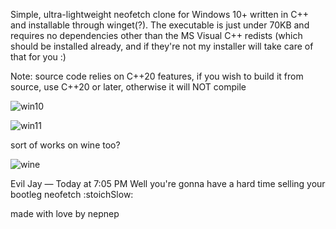 Simple, ultra-lightweight neofetch clone for Windows 10+ written in C++ and installable through winget(?). The executable is just under 70KB and requires no dependencies other than the MS Visual C++ redists (which should be installed already, and if they're not my installer will take care of that for you :)

Note: source code relies on C++20 features, if you wish to build it from source, use C++20 or later, otherwise it will NOT compile

![win10](https://user-images.githubusercontent.com/119973523/221455043-a48d6c34-8673-407c-9dc3-febef0ded808.png)

![win11](placeholder)

sort of works on wine too?

![wine](https://user-images.githubusercontent.com/119973523/221458857-b3a18559-6659-4c50-b697-1d71281b6208.png)

Evil Jay — Today at 7:05 PM
Well you're gonna have a hard time selling your bootleg neofetch :stoichSlow:

made with love by nepnep

